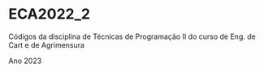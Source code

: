 # ECA2022_2

Códigos da disciplina de Técnicas de Programação II do curso de Eng. de Cart e de Agrimensura

Ano 2023 

